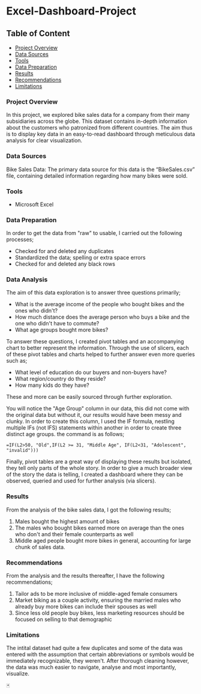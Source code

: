 # Excel-Dashboard-Project

## Table of Content
- [Project Overview](#project-overview)
- [Data Sources](#data-sources)
- [Tools](#tools)
- [Data Preparation](#data-preparation)
- [Results](#results)
- [Recommendations](#recommendations)
- [Limitations](#limitations)

### Project Overview
In this project, we explored bike sales data for a company from their many subsidiaries across the globe. This dataset contains in-depth information about the customers who patronized from different countries. The aim thus is to display key data in an easy-to-read dashboard through meticulous data analysis for clear visualization.

### Data Sources
Bike Sales Data: The primary data source for this data is the “BikeSales.csv” file, containing detailed information regarding how many bikes were sold.

### Tools
- Microsoft Excel

### Data Preparation
In order to get the data from "raw" to usable, I carried out the following processes;
- Checked for and deleted any duplicates
- Standardized the data; spelling or extra space errors
- Checked for and deleted any black rows

### Data Analysis
The aim of this data exploration is to answer three questions primarily;
- What is the average income of the people who bought bikes and the ones who didn't?
- How much distance does the average person who buys a bike and the one who didn't have to commute?
- What age groups bought more bikes?

To answer these questions, I created pivot tables and an accompanying chart to better represent the information. Through the use of slicers, each of these pivot tables and charts helped to further answer even more queries such as;
- What level of education do our buyers and non-buyers have?
- What region/country do they reside?
- How many kids do they have?

These and more can be easily sourced through further exploration. 

You will notice the "Age Group" column in our data, this did not come with the original data but without it, our results would have been messy and clunky. In order to create this column, I used the IF formula, nestling multiple IFs (not IFS) statements within another in order to create three distinct age groups. the command is as follows;
```Excel
=IF(L2>50, "Old",IF(L2 >= 31, "Middle Age", IF(L2<31, "Adolescent", "invalid")))
```

Finally, pivot tables are a great way of displaying these results but isolated, they tell only parts of the whole story. In order to give a much broader view of the story the data is telling, I created a dashboard where they can be observed, queried and used for further analysis (via slicers).

### Results
From the analysis of the bike sales data, I got the following results;
1. Males bought the highest amount of bikes
2. The males who bought bikes earned more on average than the ones who don't and their female counterparts as well
3. Middle aged people bought more bikes in general, accounting for large chunk of sales data.

### Recommendations
From the analysis and the results thereafter, I have the following recommendations;
1. Tailor ads to be more inclusive of middle-aged female consumers
2. Market biking as a couple activity, ensuring the married males who already buy more bikes can include their spouses as well
3. Since less old people buy bikes, less marketing resources should be focused on selling to that demographic

### Limitations
The intital dataset had quite a few duplicates and some of the data was entered with the assumption that certain abbreviations or symbols would be immediately recognizable, they weren't. After thorough cleaning however, the data was much easier to navigate, analyse and most importantly, visualize.

🃏
